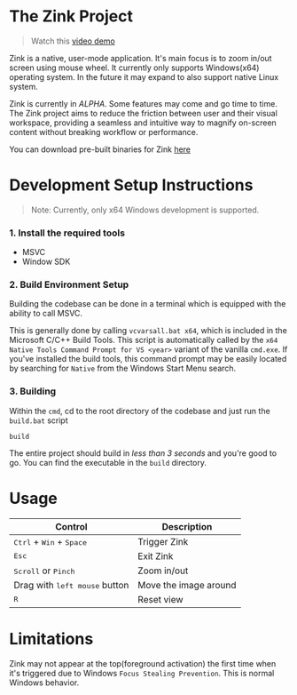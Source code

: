 # The Zink Project

> Watch this [video demo](https://youtu.be/10KHCzyjaIk?si=jCqsO029LgUpOTMk)

Zink is a native, user-mode application. It's main focus is to zoom in/out 
screen using mouse wheel. It currently only supports Windows(x64) operating 
system. In the future it may expand to also support native Linux system.

Zink is currently in *ALPHA*. Some features may come and go time to time. The
Zink project aims to reduce the friction between user and their visual 
workspace, providing a seamless and intuitive way to magnify on-screen content 
without breaking workflow or performance.

You can download pre-built binaries for Zink 
[here](https://github.com/ShamsParvezArka/Zink/releases/)

# Development Setup Instructions

> Note: Currently, only x64 Windows development is supported.
### 1. Install the required tools
- MSVC
- Window SDK

### 2. Build Environment Setup
Building the codebase can be done in a terminal which is equipped with the
ability to call MSVC.

This is generally done by calling `vcvarsall.bat x64`, which is included in the
Microsoft C/C++ Build Tools. This script is automatically called by the `x64
Native Tools Command Prompt for VS <year>` variant of the vanilla `cmd.exe`. If
you've installed the build tools, this command prompt may be easily located by
searching for `Native` from the Windows Start Menu search.

### 3. Building
Within the `cmd`, cd to the root directory of the codebase and just run the
`build.bat` script
```
build
```
The entire project should build in _less than 3 seconds_ and you're good to go.
You can find the executable in the `build` directory.

# Usage
| Control                                             | Description            |
|-----------------------------------------------------|------------------------|
| <kbd>Ctrl</kbd> + <kbd>Win</kbd> + <kbd>Space</kbd> | Trigger Zink           |
| <kbd>Esc</kbd>                                      | Exit Zink              |
| <kbd>Scroll</kbd> or <kbd>Pinch</kbd>               | Zoom in/out            |
| Drag with <kbd>left mouse</kbd> button              | Move the image around  |
| <kbd>R</kbd>                                        | Reset view             |

# Limitations
Zink may not appear at the top(foreground activation) the first time when
it's triggered due to Windows `Focus Stealing Prevention`. This is normal 
Windows behavior.
